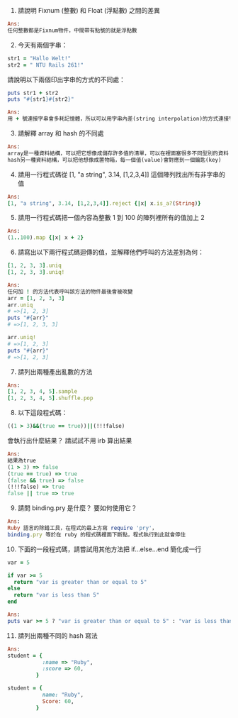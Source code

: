 1. 請說明 Fixnum (整數) 和 Float (浮點數) 之間的差異
  ```ruby
  Ans:
  任何整數都是Fixnum物件，中間帶有點號的就是浮點數
  ```

2. 今天有兩個字串：
  ```ruby 
  str1 = "Hallo Welt!" 
  str2 = " NTU Rails 261!"
  ```
請說明以下兩個印出字串的方式的不同處：
  ```ruby
  puts str1 + str2
  puts "#{str1}#{str2}"
  ```
  ```ruby
  Ans:
  用 + 號連接字串會多耗記憶體，所以可以用字串內差(string interpolation)的方式連接字串
  ```

3. 請解釋 array 和 hash 的不同處
  ```ruby
  Ans:
  array是一種資料結構，可以把它想像成儲存許多值的清單，可以在裡面塞很多不同型別的資料
  hash另一種資料結構，可以把他想像成置物箱，每一個值(value)會對應到一個鑰匙(key)
  ```

4. 請用一行程式碼從 [1, "a string", 3.14, [1,2,3,4]] 這個陣列找出所有非字串的值
  ```ruby
  Ans:
  [1, "a string", 3.14, [1,2,3,4]].reject {|x| x.is_a?(String)}
  ```

5. 請用一行程式碼把一個內容為整數 1 到 100 的陣列裡所有的值加上 2
  ```ruby
  Ans:
  (1..100).map {|x| x + 2}
  ```

6. 請寫出以下兩行程式碼迴傳的值，並解釋他們呼叫的方法差別為何：

  ```ruby
  [1, 2, 3, 3].uniq
  [1, 2, 3, 3].uniq!
  ```
  ```ruby
  Ans:
  任何加 ! 的方法代表呼叫該方法的物件最後會被改變
  arr = [1, 2, 3, 3]
  arr.uniq
  # =>[1, 2, 3]
  puts "#{arr}"
  # =>[1, 2, 3, 3]
  
  arr.uniq!
  # =>[1, 2, 3]
  puts "#{arr}"
  # =>[1, 2, 3]
  ```

7. 請列出兩種產出亂數的方法
  ```ruby
  Ans:
  [1, 2, 3, 4, 5].sample
  [1, 2, 3, 4, 5].shuffle.pop
  ```

8. 以下這段程式碼：
  ```ruby
  ((1 > 3)&&(true == true))||(!!!false)
  ```
會執行出什麼結果？ 請試試不用 irb 算出結果
  ```ruby
  Ans:
  結果為true
  (1 > 3) => false
  (true == true) => true
  (false && true) => false
  (!!!false) => true
  false || true => true
  ```

9. 請問 binding.pry 是什麼？ 要如何使用它？
  ```ruby
  Ans:
  Ruby 語言的除錯工具，在程式的最上方寫 require 'pry'，
  binding.pry 等於在 ruby 的程式碼裡面下斷點，程式執行到此就會停住
  ```

10. 下面的一段程式碼，請嘗試用其他方法把 if...else...end 簡化成一行
  ```ruby
  var = 5

  if var >= 5
    return "var is greater than or equal to 5"
  else
    return "var is less than 5"
  end
  ```  
  ```ruby
  Ans:
  puts var >= 5 ? "var is greater than or equal to 5" : "var is less than 5"
  ```

11. 請列出兩種不同的 hash 寫法
  ```ruby
  Ans:
  student = { 
             :name => "Ruby", 
             :score => 60,
           }
  
  student = { 
             name: "Ruby", 
             Score: 60,
           }  
  ```